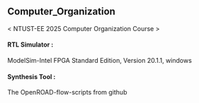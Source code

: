 ## Computer_Organization

< NTUST-EE 2025 Computer Organization Course >  

#### RTL Simulator :  
ModelSim-Intel FPGA Standard Edition, Version 20.1.1, windows  

#### Synthesis Tool :  
The OpenROAD-flow-scripts from github
